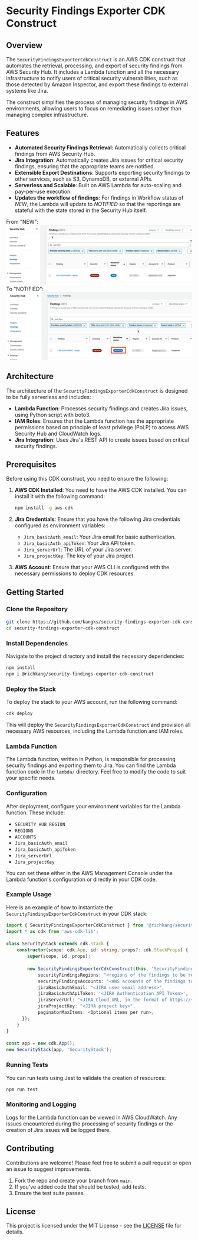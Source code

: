# Security Findings Exporter CDK Construct

## Overview

The `SecurityFindingsExporterCdkConstruct` is an AWS CDK construct that automates the retrieval, processing, and export of security findings from AWS Security Hub. It includes a Lambda function and all the necessary infrastructure to notify users of critical security vulnerabilities, such as those detected by Amazon Inspector, and export these findings to external systems like Jira.

The construct simplifies the process of managing security findings in AWS environments, allowing users to focus on remediating issues rather than managing complex infrastructure.

## Features

- **Automated Security Findings Retrieval**: Automatically collects critical findings from AWS Security Hub.
- **Jira Integration**: Automatically creates Jira issues for critical security findings, ensuring that the appropriate teams are notified.
- **Extensible Export Destinations**: Supports exporting security findings to other services, such as S3, DynamoDB, or external APIs.
- **Serverless and Scalable**: Built on AWS Lambda for auto-scaling and pay-per-use execution.
- **Updates the workflow of findings**: For findings in Workflow status of *NEW*, the Lambda will update to *NOTIFIED* so that the reportings are stateful with the state stored in the Security Hub itself.

From "NEW": ![New findings](images/security_hub_new_findings.png)
To "NOTIFIED": ![Notified findings](images/security_hub_notified_findings.png)

## Architecture

The architecture of the `SecurityFindingsExporterCdkConstruct` is designed to be fully serverless and includes:

- **Lambda Function**: Processes security findings and creates Jira issues, using Python script with boto3.
- **IAM Roles**: Ensures that the Lambda function has the appropriate permissions based on principle of least privilege (PoLP) to access AWS Security Hub and CloudWatch logs.
- **Jira Integration**: Uses Jira's REST API to create issues based on critical security findings.

## Prerequisites

Before using this CDK construct, you need to ensure the following:

1. **AWS CDK Installed**: You need to have the AWS CDK installed. You can install it with the following command:

   ```bash
   npm install -g aws-cdk
   ```

2. **Jira Credentials**: Ensure that you have the following Jira credentials configured as environment variables:
   - `Jira_basicAuth_email`: Your Jira email for basic authentication.
   - `Jira_basicAuth_apiToken`: Your Jira API token.
   - `Jira_serverUrl`: The URL of your Jira server.
   - `Jira_projectKey`: The key of your Jira project.

3. **AWS Account**: Ensure that your AWS CLI is configured with the necessary permissions to deploy CDK resources.

## Getting Started

### Clone the Repository

```bash
git clone https://github.com/kangks/security-findings-exporter-cdk-construct.git
cd security-findings-exporter-cdk-construct
```

### Install Dependencies

Navigate to the project directory and install the necessary dependencies:

```bash
npm install
npm i @richkang/security-findings-exporter-cdk-construct
```

### Deploy the Stack

To deploy the stack to your AWS account, run the following command:

```bash
cdk deploy
```

This will deploy the `SecurityFindingsExporterCdkConstruct` and provision all necessary AWS resources, including the Lambda function and IAM roles.

### Lambda Function

The Lambda function, written in Python, is responsible for processing security findings and exporting them to Jira. You can find the Lambda function code in the `lambda/` directory. Feel free to modify the code to suit your specific needs.

### Configuration

After deployment, configure your environment variables for the Lambda function. These include:
- `SECURITY_HUB_REGION`
- `REGIONS`
- `ACCOUNTS`
- `Jira_basicAuth_email`
- `Jira_basicAuth_apiToken`
- `Jira_serverUrl`
- `Jira_projectKey`

You can set these either in the AWS Management Console under the Lambda function's configuration or directly in your CDK code.

### Example Usage

Here is an example of how to instantiate the `SecurityFindingsExporterCdkConstruct` in your CDK stack:

```typescript
import { SecurityFindingsExporterCdkConstruct } from '@richkang/security-findings-exporter-cdk-construct';
import * as cdk from 'aws-cdk-lib';

class SecurityStack extends cdk.Stack {
    constructor(scope: cdk.App, id: string, props?: cdk.StackProps) {
        super(scope, id, props);

        new SecurityFindingsExporterCdkConstruct(this, 'SecurityFindingsExporter', {
            securityFindingsRegions: "<regions of the findings to be retrieved, separated by commas>",
            securityFindingsAccounts: "<AWS accounts of the findings to be retrieved, separated by commas>",
            jiraBasicAuthEmail: "<JIRA user email address>",
            jiraBasicAuthApiToken: '<JIRA Authentication API Token>',
            jiraServerUrl: "<JIRA Cloud URL, in the format of https://<subscriber>.atlassian.net>",
            jiraProjectKey: "<JIRA project key>",
            paginatorMaxItems: <Optional items per run>,
      });
    }
}

const app = new cdk.App();
new SecurityStack(app, 'SecurityStack');
```

### Running Tests

You can run tests using Jest to validate the creation of resources:

```bash
npm run test
```

### Monitoring and Logging

Logs for the Lambda function can be viewed in AWS CloudWatch. Any issues encountered during the processing of security findings or the creation of Jira issues will be logged there.

## Contributing

Contributions are welcome! Please feel free to submit a pull request or open an issue to suggest improvements.

1. Fork the repo and create your branch from `main`.
2. If you've added code that should be tested, add tests.
3. Ensure the test suite passes.

## License

This project is licensed under the MIT License - see the [LICENSE](LICENSE) file for details.
